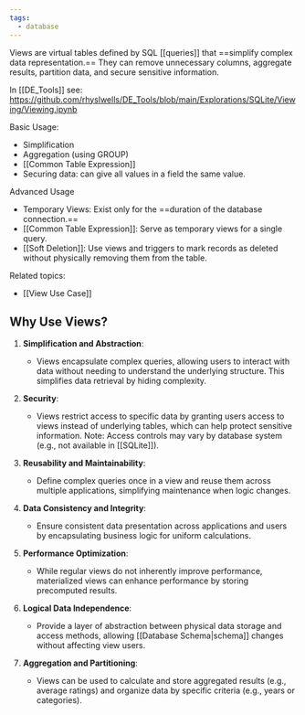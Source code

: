 ```yaml
---
tags:
  - database
---
```

Views are virtual tables defined by SQL [[queries]] that ==simplify complex data representation.== They can remove unnecessary columns, aggregate results, partition data, and secure sensitive information.


In [[DE_Tools]] see:
https://github.com/rhyslwells/DE_Tools/blob/main/Explorations/SQLite/Viewing/Viewing.ipynb

Basic Usage:
- Simplification
- Aggregation (using GROUP)
- [[Common Table Expression]]
- Securing data: can give all values in a field the same value.

Advanced Usage
- Temporary Views: Exist only for the ==duration of the database connection.==
- [[Common Table Expression]]: Serve as temporary views for a single query.
- [[Soft Deletion]]: Use views and triggers to mark records as deleted without physically removing them from the table.

Related topics:
- [[View Use Case]]

## Why Use Views?

1. **Simplification and Abstraction**:
   - Views encapsulate complex queries, allowing users to interact with data without needing to understand the underlying structure. This simplifies data retrieval by hiding complexity.

2. **Security**:
   - Views restrict access to specific data by granting users access to views instead of underlying tables, which can help protect sensitive information. Note: Access controls may vary by database system (e.g., not available in [[SQLite]]).

3. **Reusability and Maintainability**:
   - Define complex queries once in a view and reuse them across multiple applications, simplifying maintenance when logic changes.

4. **Data Consistency and Integrity**:
   - Ensure consistent data presentation across applications and users by encapsulating business logic for uniform calculations.

5. **Performance Optimization**:
   - While regular views do not inherently improve performance, materialized views can enhance performance by storing precomputed results.

6. **Logical Data Independence**:
   - Provide a layer of abstraction between physical data storage and access methods, allowing [[Database Schema|schema]] changes without affecting view users.

7. **Aggregation and Partitioning**:
   - Views can be used to calculate and store aggregated results (e.g., average ratings) and organize data by specific criteria (e.g., years or categories).